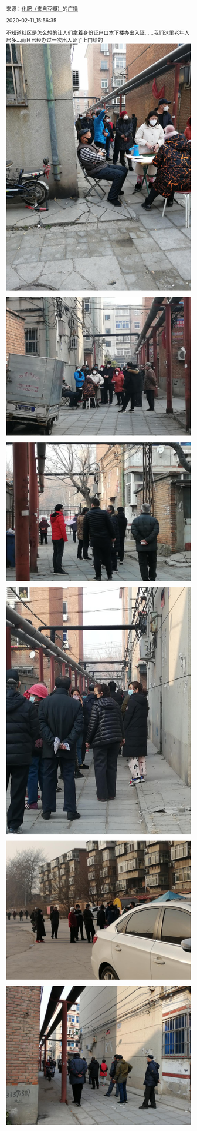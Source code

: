 来源：[化肥（来自豆瓣）](https://www.douban.com/people/156162726/)的[广播](https://www.douban.com/people/156162726/status/2804307831/)


2020-02-11_15:56:35


不知道社区是怎么想的让人们拿着身份证户口本下楼办出入证……我们这里老年人居多…而且已经办过一次出入证了上门给的
![](./pic/2020-02-11_15:56:35-化肥的广播1.jpg)  

![](./pic/2020-02-11_15:56:35-化肥的广播2.jpg)  

![](./pic/2020-02-11_15:56:35-化肥的广播3.jpg)  

![](./pic/2020-02-11_15:56:35-化肥的广播4.jpg)  

![](./pic/2020-02-11_15:56:35-化肥的广播5.jpg)  

![](./pic/2020-02-11_15:56:35-化肥的广播6.jpg)  

